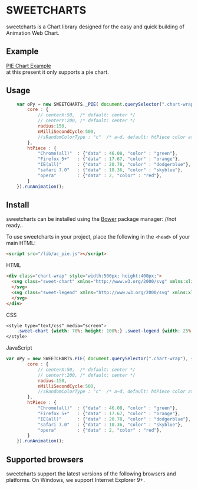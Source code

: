 SWEETCHARTS
============

sweetcharts is a Chart library designed for the easy and quick building of Animation Web Chart.

## Example
[PIE Chart Example](http://git.io/pyD4) <br />
at this present it only supports a pie chart.


## Usage
```javascript
	var oPy = new SWEETCHARTS._PIE( document.querySelector(".chart-wrap"), {
		core : {
			// centerX:50,  /* default: center */
			// centerY:200, /* default: center */
			radius:150,
			nMilliSecondCycle:500,
			//sRandomColorType : "c"  /* a~d, default: htPiece color attribute */
		}, 
		htPiece : {
			"Chrome(all)"  : {"data" : 46.08, "color" : "green"},
			"Firefox 5+"   : {"data" : 17.67, "color" : "orange"},
			"IE(all)"      : {"data" : 20.78, "color" : "dodgerblue"},
			"safari 7.0"   : {"data" : 10.36, "color" : "skyblue"},
			"opera"        : {"data" : 2, "color" : "red"},
		}
	}).runAnimation();
```

## Install

sweetcharts can be installed using the [Bower](http://bower.io) package manager:
//not ready..


To use sweetcharts in your project, place the following in the `<head>` of your main HTML:
```html
<script src="/lib/ac_pie.js"></script>
```

HTML
```html
<div class="chart-wrap" style="width:500px; height:400px;">
  <svg class="sweet-chart" xmlns="http://www.w3.org/2000/svg" xmlns:xlink="http://www.w3.org/1999/xlink">
  </svg> 
  <svg class="sweet-legend" xmlns="http://www.w3.org/2000/svg" xmlns:xlink="http://www.w3.org/1999/xlink">
  </svg>
</div>
```

CSS
```css
<style type="text/css" media="screen">
	.sweet-chart {width: 70%; height: 100%;} .sweet-legend {width: 25%; height: 100%;}
</style>
```

JavaScript
```javascript 
var oPy = new SWEETCHARTS.PIE( document.querySelector(".chart-wrap"), {
		core : {
			// centerX:50,  /* default: center */
			// centerY:200, /* default: center */
			radius:150,
			nMilliSecondCycle:500,
			//sRandomColorType : "c"  /* a~d, default: htPiece color attribute */
		}, 
		htPiece : {
			"Chrome(all)"  : {"data" : 46.08, "color" : "green"},
			"Firefox 5+"   : {"data" : 17.67, "color" : "orange"},
			"IE(all)"      : {"data" : 20.78, "color" : "dodgerblue"},
			"safari 7.0"   : {"data" : 10.36, "color" : "skyblue"},
			"opera"        : {"data" : 2, "color" : "red"},
		}
	}).runAnimation();
```

## Supported browsers
sweetcharts support the latest versions of the following browsers and platforms. On Windows, we support Internet Explorer 9+.

